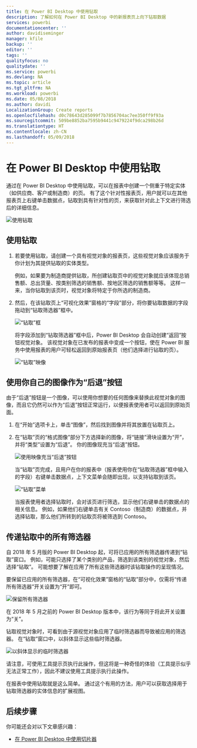 ```yaml
---
title: 在 Power BI Desktop 中使用钻取
description: 了解如何在 Power BI Desktop 中的新报表页上向下钻取数据
services: powerbi
documentationcenter: ''
author: davidiseminger
manager: kfile
backup: ''
editor: ''
tags: ''
qualityfocus: no
qualitydate: ''
ms.service: powerbi
ms.devlang: NA
ms.topic: article
ms.tgt_pltfrm: NA
ms.workload: powerbi
ms.date: 05/08/2018
ms.author: davidi
LocalizationGroup: Create reports
ms.openlocfilehash: d0c78643d285099f7b7856704ac7ee350ff9f93a
ms.sourcegitcommit: 509be8852ba7595b9441c9479224f9dca298b26d
ms.translationtype: HT
ms.contentlocale: zh-CN
ms.lasthandoff: 05/09/2018
---
```

# <a name="use-drillthrough-in-power-bi-desktop"></a>在 Power BI Desktop 中使用钻取
通过在 Power BI Desktop 中使用钻取，可以在报表中创建一个侧重于特定实体（如供应商、客户或制造商）的页。 有了这个针对性报表页，用户就可以在其他报表页上右键单击数据点，钻取到具有针对性的页，来获取针对此上下文进行筛选后的详细信息。

![使用钻取](media/desktop-drillthrough/drillthrough_01.png)

## <a name="using-drillthrough"></a>使用钻取
1. 若要使用钻取，请创建一个具有视觉对象的报表页，这些视觉对象应该服务于你计划为其提供钻取的实体类型。 

    例如，如果要为制造商提供钻取，所创建钻取页中的视觉对象就应该体现总销售额、总出货量、按类别筛选的销售额、按地区筛选的销售额等等。 这样一来，当你钻取到该页时，视觉对象将特定于你所选的制造商。

2. 然后，在该钻取页上“可视化效果”窗格的“字段”部分，将你要钻取数据的字段拖动到“钻取筛选器”框中。

    ![“钻取”框](media/desktop-drillthrough/drillthrough_02.png)

    将字段添加到“钻取筛选器”框中后，Power BI Desktop 会自动创建“返回”按钮视觉对象。 该视觉对象在已发布的报表中变成一个按钮，使在 Power BI 服务中使用报表的用户可轻松返回到原始报表页（他们选择进行钻取的页）。

    ![“钻取”映像](media/desktop-drillthrough/drillthrough_03.png)

## <a name="use-your-own-image-for-a-back-button"></a>使用你自己的图像作为“后退”按钮    
 由于“后退”按钮是一个图像，可以使用你想要的任何图像来替换此视觉对象的图像，而且它仍然可以作为“后退”按钮正常运行，以便报表使用者可以返回到原始页面。

1. 在“开始”选项卡上，单击“图像”，然后找到图像并将其放置在钻取页上。
2. 在“钻取”页的“格式图像”部分下方选择新的图像，将“链接”滑块设置为“开”，并将“类型”设置为“后退”。 你的图像现充当“后退”按钮。

    ![使用映像充当“后退”按钮](media/desktop-drillthrough/drillthrough_05.png)

    当“钻取”页完成，且用户在你的报表中（报表使用你在“钻取筛选器”框中输入的字段）右键单击数据点，上下文菜单会随即出现，以支持钻取到该页。

    ![“钻取”菜单](media/desktop-drillthrough/drillthrough_04.png)

    当报表使用者选择钻取时，会对该页进行筛选，显示他们右键单击的数据点的相关信息。 例如，如果他们右键单击有关 Contoso（制造商）的数据点，并选择钻取，那么他们所转到的钻取页将被筛选到 Contoso。

## <a name="pass-all-filters-in-drillthrough"></a>传递钻取中的所有筛选器

自 2018 年 5 月版的 Power BI Desktop 起，可将已应用的所有筛选器传递到“钻取”窗口。 例如，可能只选择了某个类别的产品，筛选到该类别的视觉对象，然后选择“钻取”。 可能想要了解在应用了所有这些筛选器时该钻取操作的呈现情况。

要保留已应用的所有筛选器，在“可视化效果”窗格的“钻取”部分中，仅需将“传递所有筛选器”开关设置为“开”即可。 

![保留所有筛选器](media/desktop-drillthrough/drillthrough_06.png)

在 2018 年 5 月之前的 Power BI Desktop 版本中，该行为等同于将此开关设置为“关”。

钻取视觉对象时，可看到由于源视觉对象应用了临时筛选器而导致被应用的筛选器。 在“钻取”窗口中，以斜体显示这些临时筛选器。 

![以斜体显示的临时筛选器](media/desktop-drillthrough/drillthrough_07.png)

请注意，可使用工具提示页执行此操作，但这将是一种奇怪的体验（工具提示似乎无法正常工作），因此不建议使用工具提示执行此操作。

在报表中使用钻取就是这么简单。 通过这个有用的方法，用户可以获取选择用于钻取筛选器的实体信息的扩展视图。

## <a name="next-steps"></a>后续步骤

你可能还会对以下文章感兴趣：

* [在 Power BI Desktop 中使用切片器](desktop-slicers.md)

